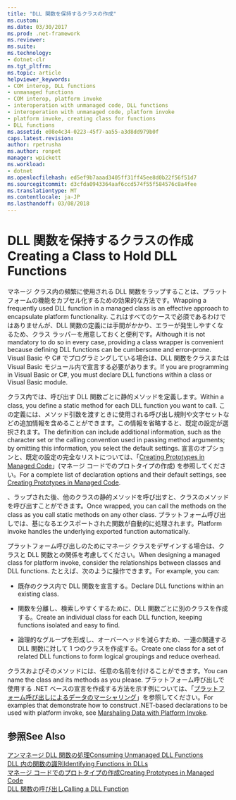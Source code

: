 ```yaml
---
title: "DLL 関数を保持するクラスの作成"
ms.custom: 
ms.date: 03/30/2017
ms.prod: .net-framework
ms.reviewer: 
ms.suite: 
ms.technology:
- dotnet-clr
ms.tgt_pltfrm: 
ms.topic: article
helpviewer_keywords:
- COM interop, DLL functions
- unmanaged functions
- COM interop, platform invoke
- interoperation with unmanaged code, DLL functions
- interoperation with unmanaged code, platform invoke
- platform invoke, creating class for functions
- DLL functions
ms.assetid: e08e4c34-0223-45f7-aa55-a3d8dd979b0f
caps.latest.revision: 
author: rpetrusha
ms.author: ronpet
manager: wpickett
ms.workload:
- dotnet
ms.openlocfilehash: ed5ef9b7aaad3405ff31ff45ee8d0b22f56f51d7
ms.sourcegitcommit: d3cfda0943364aaf6ccd574f55f584576c8a4fee
ms.translationtype: MT
ms.contentlocale: ja-JP
ms.lasthandoff: 03/08/2018
---
```

# <a name="creating-a-class-to-hold-dll-functions"></a><span data-ttu-id="12853-102">DLL 関数を保持するクラスの作成</span><span class="sxs-lookup"><span data-stu-id="12853-102">Creating a Class to Hold DLL Functions</span></span>
<span data-ttu-id="12853-103">マネージ クラス内の頻繁に使用される DLL 関数をラップすることは、プラットフォームの機能をカプセル化するための効果的な方法です。</span><span class="sxs-lookup"><span data-stu-id="12853-103">Wrapping a frequently used DLL function in a managed class is an effective approach to encapsulate platform functionality.</span></span> <span data-ttu-id="12853-104">これはすべてのケースで必須であるわけではありませんが、DLL 関数の定義には手間がかかり、エラーが発生しやすくなるため、クラス ラッパーを用意しておくと便利です。</span><span class="sxs-lookup"><span data-stu-id="12853-104">Although it is not mandatory to do so in every case, providing a class wrapper is convenient because defining DLL functions can be cumbersome and error-prone.</span></span> <span data-ttu-id="12853-105">Visual Basic や C# でプログラミングしている場合は、DLL 関数をクラスまたは Visual Basic モジュール内で宣言する必要があります。</span><span class="sxs-lookup"><span data-stu-id="12853-105">If you are programming in Visual Basic or C#, you must declare DLL functions within a class or Visual Basic module.</span></span>  
  
 <span data-ttu-id="12853-106">クラス内では、呼び出す DLL 関数ごとに静的メソッドを定義します。</span><span class="sxs-lookup"><span data-stu-id="12853-106">Within a class, you define a static method for each DLL function you want to call.</span></span> <span data-ttu-id="12853-107">この定義には、メソッド引数を渡すときに使用される呼び出し規則や文字セットなどの追加情報を含めることができます。この情報を省略すると、既定の設定が選択されます。</span><span class="sxs-lookup"><span data-stu-id="12853-107">The definition can include additional information, such as the character set or the calling convention used in passing method arguments; by omitting this information, you select the default settings.</span></span> <span data-ttu-id="12853-108">宣言のオプションと、既定の設定の完全なリストについては、「[Creating Prototypes in Managed Code](../../../docs/framework/interop/creating-prototypes-in-managed-code.md)」(マネージ コードでのプロトタイプの作成) を参照してください。</span><span class="sxs-lookup"><span data-stu-id="12853-108">For a complete list of declaration options and their default settings, see [Creating Prototypes in Managed Code](../../../docs/framework/interop/creating-prototypes-in-managed-code.md).</span></span>  
  
 <span data-ttu-id="12853-109">、ラップされた後、他のクラスの静的メソッドを呼び出すと、クラスのメソッドを呼び出すことができます。</span><span class="sxs-lookup"><span data-stu-id="12853-109">Once wrapped, you can call the methods on the class as you call static methods on any other class.</span></span> <span data-ttu-id="12853-110">プラットフォーム呼び出しでは、基になるエクスポートされた関数が自動的に処理されます。</span><span class="sxs-lookup"><span data-stu-id="12853-110">Platform invoke handles the underlying exported function automatically.</span></span>  
  
 <span data-ttu-id="12853-111">プラットフォーム呼び出しのためにマネージ クラスをデザインする場合は、クラスと DLL 関数との関係を考慮してください。</span><span class="sxs-lookup"><span data-stu-id="12853-111">When designing a managed class for platform invoke, consider the relationships between classes and DLL functions.</span></span> <span data-ttu-id="12853-112">たとえば、次のように操作できます。</span><span class="sxs-lookup"><span data-stu-id="12853-112">For example, you can:</span></span>  
  
-   <span data-ttu-id="12853-113">既存のクラス内で DLL 関数を宣言する。</span><span class="sxs-lookup"><span data-stu-id="12853-113">Declare DLL functions within an existing class.</span></span>  
  
-   <span data-ttu-id="12853-114">関数を分離し、検索しやすくするために、DLL 関数ごとに別のクラスを作成する。</span><span class="sxs-lookup"><span data-stu-id="12853-114">Create an individual class for each DLL function, keeping functions isolated and easy to find.</span></span>  
  
-   <span data-ttu-id="12853-115">論理的なグループを形成し、オーバーヘッドを減らすため、一連の関連する DLL 関数に対して 1 つのクラスを作成する。</span><span class="sxs-lookup"><span data-stu-id="12853-115">Create one class for a set of related DLL functions to form logical groupings and reduce overhead.</span></span>  
  
 <span data-ttu-id="12853-116">クラスおよびそのメソッドには、任意の名前を付けることができます。</span><span class="sxs-lookup"><span data-stu-id="12853-116">You can name the class and its methods as you please.</span></span> <span data-ttu-id="12853-117">プラットフォーム呼び出しで使用する .NET ベースの宣言を作成する方法を示す例については、「[プラットフォーム呼び出しによるデータのマーシャリング](../../../docs/framework/interop/marshaling-data-with-platform-invoke.md)」を参照してください。</span><span class="sxs-lookup"><span data-stu-id="12853-117">For examples that demonstrate how to construct .NET-based declarations to be used with platform invoke, see [Marshaling Data with Platform Invoke](../../../docs/framework/interop/marshaling-data-with-platform-invoke.md).</span></span>  
  
## <a name="see-also"></a><span data-ttu-id="12853-118">参照</span><span class="sxs-lookup"><span data-stu-id="12853-118">See Also</span></span>  
 [<span data-ttu-id="12853-119">アンマネージ DLL 関数の処理</span><span class="sxs-lookup"><span data-stu-id="12853-119">Consuming Unmanaged DLL Functions</span></span>](../../../docs/framework/interop/consuming-unmanaged-dll-functions.md)  
 [<span data-ttu-id="12853-120">DLL 内の関数の識別</span><span class="sxs-lookup"><span data-stu-id="12853-120">Identifying Functions in DLLs</span></span>](../../../docs/framework/interop/identifying-functions-in-dlls.md)  
 [<span data-ttu-id="12853-121">マネージ コードでのプロトタイプの作成</span><span class="sxs-lookup"><span data-stu-id="12853-121">Creating Prototypes in Managed Code</span></span>](../../../docs/framework/interop/creating-prototypes-in-managed-code.md)  
 [<span data-ttu-id="12853-122">DLL 関数の呼び出し</span><span class="sxs-lookup"><span data-stu-id="12853-122">Calling a DLL Function</span></span>](../../../docs/framework/interop/calling-a-dll-function.md)
